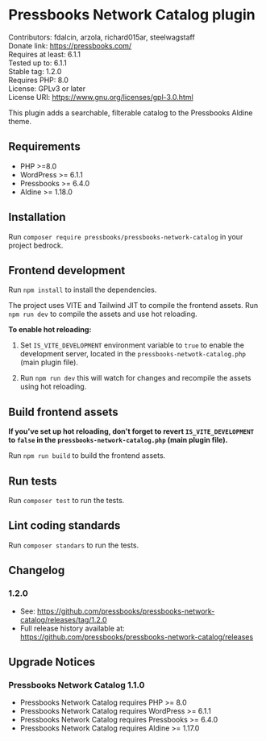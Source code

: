 # Pressbooks Network Catalog plugin

Contributors: fdalcin, arzola, richard015ar, steelwagstaff \
Donate link: https://pressbooks.com/ \
Requires at least: 6.1.1 \
Tested up to: 6.1.1 \
Stable tag: 1.2.0 \
Requires PHP: 8.0 \
License: GPLv3 or later \
License URI: https://www.gnu.org/licenses/gpl-3.0.html

This plugin adds a searchable, filterable catalog to the Pressbooks Aldine theme. 

## Requirements 
* PHP >=8.0 
* WordPress >= 6.1.1 
* Pressbooks >= 6.4.0
* Aldine >= 1.18.0

## Installation

Run `composer require pressbooks/pressbooks-network-catalog` in your project bedrock.

## Frontend development

Run `npm install` to install the dependencies.

The project uses VITE and Tailwind JIT to compile the frontend assets. Run `npm run dev` to compile the assets and use hot reloading.

**To enable hot reloading:**

1. Set `IS_VITE_DEVELOPMENT` environment variable to `true` to enable the development server, located in the `pressbooks-netwotk-catalog.php` (main plugin file).

2. Run `npm run dev` this will watch for changes and recompile the assets using hot reloading.

## Build frontend assets

**If you've set up hot reloading, don't forget to revert `IS_VITE_DEVELOPMENT` to `false` in the `pressbooks-network-catalog.php` (main plugin file).**

Run `npm run build` to build the frontend assets.

## Run tests
Run `composer test` to run the tests.

## Lint coding standards
Run `composer standars` to run the tests.

## Changelog

### 1.2.0

* See: https://github.com/pressbooks/pressbooks-network-catalog/releases/tag/1.2.0
* Full release history available at: https://github.com/pressbooks/pressbooks-network-catalog/releases

## Upgrade Notices
### Pressbooks Network Catalog 1.1.0
* Pressbooks Network Catalog requires PHP >= 8.0
* Pressbooks Network Catalog requires WordPress >= 6.1.1
* Pressbooks Network Catalog requires Pressbooks >= 6.4.0
* Pressbooks Network Catalog requires Aldine >= 1.17.0

